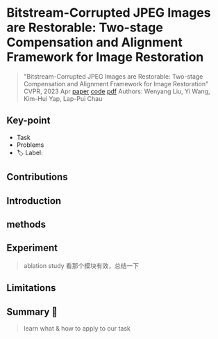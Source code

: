# Bitstream-Corrupted JPEG Images are Restorable: Two-stage Compensation and Alignment Framework for Image Restoration

> "Bitstream-Corrupted JPEG Images are Restorable: Two-stage Compensation and Alignment Framework for Image Restoration" CVPR, 2023 Apr
> [paper](http://arxiv.org/abs/2304.06976v1) [code](https://github.com/wenyang001/Two-ACIR.) 
> [pdf](./2023_04_CVPR_Bitstream-Corrupted-JPEG-Images-are-Restorable--Two-stage-Compensation-and-Alignment-Framework-for-Image-Restoration.pdf)
> Authors: Wenyang Liu, Yi Wang, Kim-Hui Yap, Lap-Pui Chau

## Key-point

- Task
- Problems
- :label: Label:

## Contributions

## Introduction

## methods

## Experiment

> ablation study 看那个模块有效，总结一下

## Limitations

## Summary :star2:

> learn what & how to apply to our task

